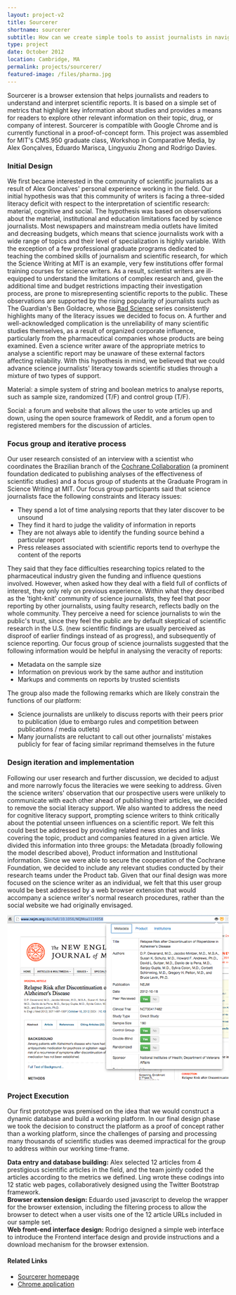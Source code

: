 ```yaml
---
layout: project-v2
title: Sourcerer
shortname: sourcerer
subtitle: How can we create simple tools to assist journalists in navigating complex issues, such as science and pharma reporting?
type: project
date: October 2012
location: Cambridge, MA
permalink: projects/sourcerer/
featured-image: /files/pharma.jpg
---
```

Sourcerer is a browser extension that helps journalists and readers to understand and interpret scientific reports. It is based on a simple set of metrics that highlight key information about studies and provides a means for readers to explore other relevant information on their topic, drug, or company of interest. Sourcerer is compatible with Google Chrome and is currently functional in a proof-of-concept form. This project was assembled for MIT's CMS.950 graduate class, Workshop in Comparative Media, by Alex Gonçalves, Eduardo Marisca, Lingyuxiu Zhong and Rodrigo Davies.

<h3>Initial Design</h3>

We first became interested in the community of scientific journalists as a result of Alex Goncalves' personal experience working in the field. Our initial hypothesis was that this community of writers is facing a three-sided literacy deficit with respect to the interpretation of scientific research: material, cognitive and social. The hypothesis was based on observations about the material, institutional and education limitations faced by science journalists. Most newspapers and mainstream media outlets have limited and decreasing budgets, which means that science journalists work with a wide range of topics and their level of specialization is highly variable. With the exception of a few professional graduate programs dedicated to teaching the combined skills of journalism and scientific research, for which the Science Writing at MIT is an example, very few institutions offer formal training courses for science writers. As a result, scientist writers are ill-equipped to understand the limitations of complex research and, given the additional time and budget restrictions impacting their investigation process, are prone to misrepresenting scientific reports to the public. These observations are supported by the rising popularity of journalists such as The Guardian's Ben Goldacre, whose <a href="http://www.badscience.net/">Bad Science</a> series consistently highlights many of the literacy issues we decided to focus on. A further and well-acknowledged complication is the unreliability of many scientific studies themselves, as a result of organized corporate influence, particularly from the pharmaceutical companies whose products are being examined. Even a science writer aware of the appropriate metrics to analyse a scientific report may be unaware of these external factors affecting reliability. With this hypothesis in mind, we believed that we could advance science journalists' literacy towards scientific studies through a mixture of two types of support.

Material: a simple system of string and boolean metrics to analyse reports, such as sample size, randomized (T/F) and control group (T/F).

Social: a forum and website that allows the user to vote articles up and down, using the open source framework of Reddit, and a forum open to registered members for the discussion of articles.

<h3>Focus group and iterative process</h3>

Our user research consisted of an interview with a scientist who coordinates the Brazilian branch of the <a href="http://www.cochrane.org/">Cochrane Collaboration</a> (a prominent foundation dedicated to publishing analyses of the effectiveness of scientific studies) and a focus group of students at the Graduate Program in Science Writing at MIT. Our focus group participants said that science journalists face the following constraints and literacy issues:

<ul>
<li>They spend a lot of time analysing reports that they later discover to be unsound</li>
<li>They find it hard to judge the validity of information in reports</li>
<li>They are not always able to identify the funding source behind a particular report</li>
<li>Press releases associated with scientific reports tend to overhype the content of the reports</li>
</ul>

They said that they face difficulties researching topics related to the pharmaceutical industry given the funding and influence questions involved. However, when asked how they deal with a field full of conflicts of interest, they only rely on previous experience. Within what they described as the 'tight-knit' community of science journalists, they feel that poor reporting by other journalists, using faulty research, reflects badly on the whole community. They perceive a need for science journalists to win the public's trust, since they feel the public are by default skeptical of scientific research in the U.S. (new scientific findings are usually perceived as disproof of earlier findings instead of as progress), and subsequently of science reporting. Our focus group of science journalists suggested that the following information would be helpful in analysing the veracity of reports:

<ul>
<li>Metadata on the sample size</li>
<li>Information on previous work by the same author and institution</li>
<li>Markups and comments on reports by trusted scientists</li>
</ul>

The group also made the following remarks which are likely constrain the functions of our platform:

<ul>
<li>Science journalists are unlikely to discuss reports with their peers prior to publication (due to embargo rules and competition between publications / media outlets)</li>
<li>Many journalists are reluctant to call out other journalists' mistakes publicly for fear of facing similar reprimand themselves in the future</li>
</ul>

<h3>Design iteration and implementation</h3>

Following our user research and further discussion, we decided to adjust and more narrowly focus the literacies we were seeking to address. Given the science writers' observation that our prospective users were unlikely to communicate with each other ahead of publishing their articles, we decided to remove the social literacy support. We also wanted to address the need for cognitive literacy support, prompting science writers to think critically about the potential unseen influences on a scientific report. We felt this could best be addressed by providing related news stories and links covering the topic, product and companies featured in a given article. We divided this information into three groups: the Metadata (broadly following the model described above), Product information and Institutional information. Since we were able to secure the cooperation of the Cochrane Foundation, we decided to include any relevant studies conducted by their research teams under the Product tab. Given that our final design was more focused on the science writer as an individual, we felt that this user group would be best addressed by a web browser extension that would accompany a science writer's normal research procedures, rather than the social website we had originally envisaged.

<img src="/files/sourcerer.png">

<h3>Project Execution</h3>

Our first prototype was premised on the idea that we would construct a dynamic database and build a working platform. In our final design phase we took the decision to construct the platform as a proof of concept rather than a working platform, since the challenges of parsing and processing many thousands of scientific studies was deemed impractical for the group to address within our working time-frame.

<strong>Data entry and database building:</strong> Alex selected 12 articles from 4 prestigious scientific articles in the field, and the team jointly coded the articles according to the metrics we defined. Ling wrote these codings into 12 static web pages, collaboratively designed using the Twitter Bootstrap framework.<br />
<strong>Browser extension design:</strong> Eduardo used javascript to develop the wrapper for the browser extension, including the filtering process to allow the browser to detect when a user visits one of the 12 article URLs included in our sample set.<br />
<strong>Web front-end interface design:</strong> Rodrigo designed a simple web interface to introduce the Frontend interface design and provide instructions and a download mechanism for the browser extension.

<h4>Related Links</h4>
<ul>
	<li><a href="http://projects.rodrigodavies.com/cms/sourcerer/">Sourcerer homepage</a></li>
	<li><a href="https://chrome.google.com/webstore/detail/sourcerer/magpkckennnpokdacgiianfcdhniblhh">Chrome application</a></li>
</ul>